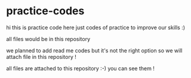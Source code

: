 # practice-codes
hi this is practice code here just codes of practice to improve our skills :)

all files would be in this repository

we planned to add read me codes but it's not the right option so we will attach file in this repository !

all files are attached to this repository :-)
you can see them !

